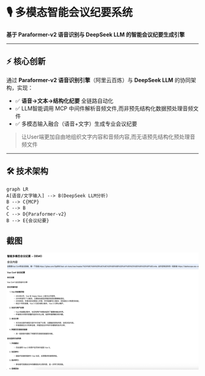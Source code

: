 # 🎙️ 多模态智能会议纪要系统  
**基于 Paraformer-v2 语音识别与 DeepSeek LLM 的智能会议纪要生成引擎**  

---

## ⚡️ 核心创新  
通过 **Paraformer-v2 语音识别引擎**（阿里云百炼）与 **DeepSeek LLM** 的协同架构，实现：
- ✅ **语音→文本→结构化纪要** 全链路自动化  
- ✅ LLM智能调用 MCP 中间件解析音频文件,而非预先结构化数据预处理音频文件  
- ✅ 多模态输入融合（语音+文字）生成专业会议纪要

> 让User端更加自由地组织文字内容和音频内容,而无语预先结构化预处理音频文件

---

## 🛠️ 技术架构  

```mermaid
graph LR
A[语音/文字输入] --> B(DeepSeek LLM分析)
B --> C{MCP}
C --> B
C --> D{Paraformer-v2}
B --> E{会议纪要}
```
## 截图
![01](./screenshoots/1.png)